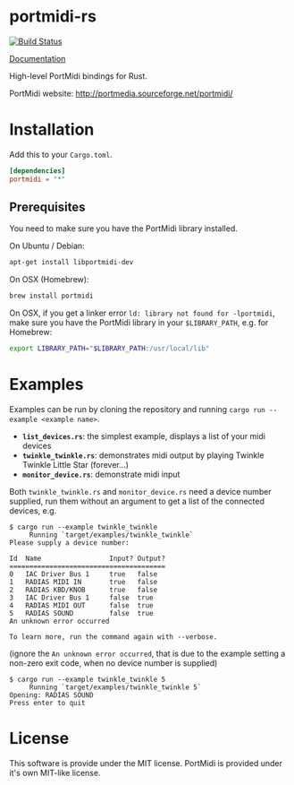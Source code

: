 portmidi-rs
===========

[![Build Status](https://travis-ci.org/samdoshi/portmidi-rs.svg?branch=master)](https://travis-ci.org/samdoshi/portmidi-rs)

[Documentation](http://samdoshi.github.io/portmidi-rs/portmidi/index.html)

High-level PortMidi bindings for Rust.

PortMidi website: http://portmedia.sourceforge.net/portmidi/

Installation
============

Add this to your `Cargo.toml`.
```toml
[dependencies]
portmidi = "*"
```

Prerequisites
-------------

You need to make sure you have the PortMidi library installed.

On Ubuntu / Debian:
```sh
apt-get install libportmidi-dev
```

On OSX (Homebrew):
```sh
brew install portmidi
```
On OSX, if you get a linker error `ld: library not found for -lportmidi`, make sure you have the PortMidi library in your `$LIBRARY_PATH`, e.g. for Homebrew:
```sh
export LIBRARY_PATH="$LIBRARY_PATH:/usr/local/lib"
```

Examples
========
Examples can be run by cloning the repository and running `cargo run --example <example name>`.
 * **`list_devices.rs`**: the simplest example, displays a list of your midi devices
 * **`twinkle_twinkle.rs`**: demonstrates midi output by playing Twinkle Twinkle Little Star (forever...)
 * **`monitor_device.rs`**: demonstrate midi input

Both `twinkle_twinkle.rs` and `monitor_device.rs` need a device number supplied, run them without an argument to get a list of the connected devices, e.g.

```
$ cargo run --example twinkle_twinkle
     Running `target/examples/twinkle_twinkle`
Please supply a device number:

Id  Name                 Input? Output?
=======================================
0   IAC Driver Bus 1     true   false 
1   RADIAS MIDI IN       true   false 
2   RADIAS KBD/KNOB      true   false 
3   IAC Driver Bus 1     false  true  
4   RADIAS MIDI OUT      false  true  
5   RADIAS SOUND         false  true  
An unknown error occurred

To learn more, run the command again with --verbose.
```
(ignore the `An unknown error occurred`, that is due to the example setting a non-zero exit code, when no device number is supplied)

```
$ cargo run --example twinkle_twinkle 5
     Running `target/examples/twinkle_twinkle 5`
Opening: RADIAS SOUND
Press enter to quit
```

License
=======
This software is provide under the MIT license. PortMidi is provided under it's own MIT-like license.


